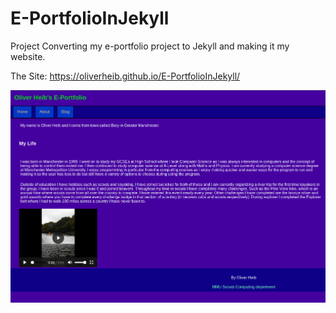 # E-PortfolioInJekyll
Project Converting my e-portfolio project to Jekyll and making it my website.

The Site: https://oliverheib.github.io/E-PortfolioInJekyll/

![Pic of site](images/PicOfSite.png)
